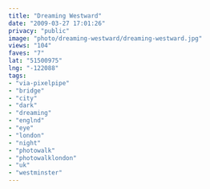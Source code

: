 ```yaml
---
title: "Dreaming Westward"
date: "2009-03-27 17:01:26"
privacy: "public"
image: "photo/dreaming-westward/dreaming-westward.jpg"
views: "104"
faves: "7"
lat: "51500975"
lng: "-122088"
tags:
- "via-pixelpipe"
- "bridge"
- "city"
- "dark"
- "dreaming"
- "englnd"
- "eye"
- "london"
- "night"
- "photowalk"
- "photowalklondon"
- "uk"
- "westminster"
---
```

<a href="/photos/2009/03/28/dreaming-westward"></a>
